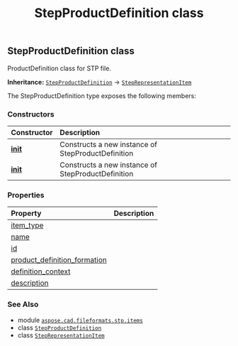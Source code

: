 ﻿---
title: StepProductDefinition class
second_title: Aspose.CAD for Python via .NET API References
description: 
type: docs
weight: 530
url: /python-net/aspose.cad.fileformats.stp.items/stepproductdefinition/
is_root: false
---

## StepProductDefinition class

ProductDefinition class for STP file.



**Inheritance:** [`StepProductDefinition`](/cad/python-net/aspose.cad.fileformats.stp.items/stepproductdefinition) → 
[`StepRepresentationItem`](/cad/python-net/aspose.cad.fileformats.stp.items/steprepresentationitem)



The StepProductDefinition type exposes the following members:

### Constructors
| Constructor | Description |
| :- | :- |
| [__init__](/cad/python-net/aspose.cad.fileformats.stp.items/stepproductdefinition/__init__/#) | Constructs a new instance of StepProductDefinition |
| [__init__](/cad/python-net/aspose.cad.fileformats.stp.items/stepproductdefinition/__init__/#str-str-aspose.cad.fileformats.stp.items.StepProductDefinitionFormation) | Constructs a new instance of StepProductDefinition |


### Properties
| Property | Description |
| :- | :- |
| [item_type](/cad/python-net/aspose.cad.fileformats.stp.items/stepproductdefinition/item_type) |  |
| [name](/cad/python-net/aspose.cad.fileformats.stp.items/stepproductdefinition/name) |  |
| [id](/cad/python-net/aspose.cad.fileformats.stp.items/stepproductdefinition/id) |  |
| [product_definition_formation](/cad/python-net/aspose.cad.fileformats.stp.items/stepproductdefinition/product_definition_formation) |  |
| [definition_context](/cad/python-net/aspose.cad.fileformats.stp.items/stepproductdefinition/definition_context) |  |
| [description](/cad/python-net/aspose.cad.fileformats.stp.items/stepproductdefinition/description) |  |



### See Also
* module [`aspose.cad.fileformats.stp.items`](..)
* class [`StepProductDefinition`](/cad/python-net/aspose.cad.fileformats.stp.items/stepproductdefinition)
* class [`StepRepresentationItem`](/cad/python-net/aspose.cad.fileformats.stp.items/steprepresentationitem)
